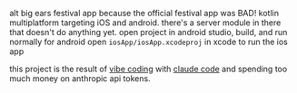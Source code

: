 alt big ears festival app because the official festival app was BAD!
kotlin multiplatform targeting iOS and android. there's a server module in there that doesn't do anything yet.
open project in android studio, build, and run normally for android
open `iosApp/iosApp.xcodeproj` in xcode to run the ios app

this project is the result of [vibe coding]([https://link-url-here.org](https://arstechnica.com/ai/2025/03/is-vibe-coding-with-ai-gnarly-or-reckless-maybe-some-of-both/)) with [claude code](https://docs.anthropic.com/en/docs/agents-and-tools/claude-code/overview) and spending too much money on anthropic api tokens.
